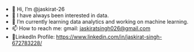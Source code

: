 - 👋 Hi, I’m @jaskirat-26
- 👀 I have always been interested in data. 
- 🌱 I’m currently learning data analytics and working on machine learning.
- 📫 How to reach me: gmail:  jaskiratsingh026@gmail.com
- 📮LinkedIn Profile: https://www.linkedin.com/in/jaskirat-singh-672783228/

<!---
jaskirat-26/jaskirat-26 is a ✨ special ✨ repository because its `README.md` (this file) appears on your GitHub profile.
You can click the Preview link to take a look at your changes.
--->
